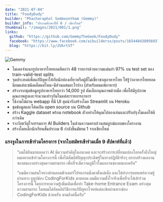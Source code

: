 ```yaml
---
date: "2021-07-04"
title: "FoodyDudy"
builder: "Phacharaphol Somboontham (Gemmy)"
builder_info: "ประถมศึกษาปีที่ 6 / เชียงใหม่"
thumbnail: "/images/2021/001/1.png"
links:
  github: "https://github.com/GemmyTheGeek/FoodyDudy"
  facebook: "https://www.facebook.com/aibuildersx/posts/165448438956937"
  blog: "https://bit.ly/2UkrtST"
---
```


![Gemmy](/images/2021/001/5.png)

- โมเดลจำแนกรูปอาหารไทยยอดฮิตกว่า 48 รายการด้วยความแม่นยำ 97% บน test set ของ train-valid-test splits
- จุดประสงค์เพื่อแก้ปัญหาให้กับนักท่องเที่ยวหรือผู้ที่ไม่เชี่ยวชาญอาหารไทย ให้รู้ว่าอาหารไทยยอดนิยมแต่ละชนิดเผ็ดแค่ไหน-มีส่วนผสมอะไรบ้าง (สำหรับคนแพ้อาหาร)
- สร้างจากชุดข้อมูลรูปอาหารไทยกว่า 14,000 รูป คัดเลือกคุณภาพด้วยมือ เพื่อให้มีรูปภาพคุณภาพสูงและจำนวนเท่าๆกันในแต่ละรายการอาหาร
- ใช้งานได้ผ่าน webapp ที่มี UI สุดน่ารักสร้างโดย Streamlit บน Heroku
- ชุดข้อมูลและโค้ดเปิด open source บน Github
- สร้าง Kaggle dataset พร้อม notebook ตัวอย่างให้คุณไปลองเล่นและปรับปรุงโมเดลให้ดีกว่าเดิม
- รางวัลขวัญใจกรรมการ AI Builders ในด้านความครบถ้วนสมบูรณ์แบบของโครงงาน
- สร้างโดยเด็กนักเรียนชั้นประถม 6 กำลังขึ้นมัธยม 1 จากเชียงใหม่

### แรงจูงในการเข้าร่วมโครงการ (จากใบสมัครเข้าร่วมเมื่อ 9 สัปดาห์ที่แล้ว)

> "ผมได้ยินมาตลอดว่า AI มีความสำคัญในอนาคต และจะสร้างการเปลี่ยนแปลงโลกครั้งยิ่งใหญ่ ผมอยากเข้าร่วมโครงการนี้ เพื่อได้สัมผัสปัญญาประดิษฐ์ในทางปฎิบัติจริงๆ อยากสร้างผลงานของตนเองอย่างสุดความสามารถ เพื่อที่จะมีความภูมิใจในผลงานของตนเองครับ"
>
> "ผมมีความสนใจทางด้านคอมพิวเตอร์โปรแกรมมิ่งมาตั้งแต่เด็ก และได้ทำการเผยแพร่ความรู้ผ่านทาง ยูทูปช่อง CodingForKids มาตลอด ผมมีความตั้งใจจริงเพื่อที่จะได้เข้าร่วมโครงการนี้ โดยการหาความรู้เพิ่มเติมเพื่อทำ Take-home Entrance Exam อย่างสุดความสามารถ โดยผมได้อัดคลิปวิธีการแก้ปัญหาโจทย์แต่ละข้อผ่านทางช่อง CodingForKids ด้วยครับ ตามลิงค์นี้ครับ"
